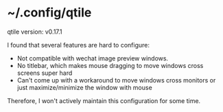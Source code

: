 # ~/.config/qtile
qtile version: v0.17.1

I found that several features are hard to configure:
* Not compatible with wechat image preview windows.
* No titlebar, which makes mouse dragging to move windows cross screens super hard
* Can't come up with a workaround to move windows cross monitors or just maximize/minimize the window with mouse

Therefore, I won't actively maintain this configuration for some time.
